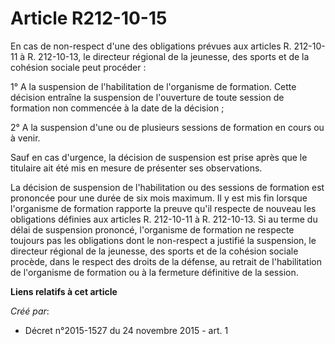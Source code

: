 # Article R212-10-15

En cas de non-respect d'une des obligations prévues aux articles R. 212-10-11 à R. 212-10-13, le directeur régional de la
jeunesse, des sports et de la cohésion sociale peut procéder : 

1° A la suspension de l'habilitation de l'organisme de formation. Cette décision entraîne la suspension de l'ouverture de
toute session de formation non commencée à la date de la décision ; 

2° A la suspension d'une ou de plusieurs sessions de formation en cours ou à venir. 

Sauf en cas d'urgence, la décision de suspension est prise après que le titulaire ait été mis en mesure de présenter ses
observations. 

La décision de suspension de l'habilitation ou des sessions de formation est prononcée pour une durée de six mois maximum. Il
y est mis fin lorsque l'organisme de formation rapporte la preuve qu'il respecte de nouveau les obligations définies aux
articles R. 212-10-11 à R. 212-10-13. Si au terme du délai de suspension prononcé, l'organisme de formation ne respecte
toujours pas les obligations dont le non-respect a justifié la suspension, le directeur régional de la jeunesse, des sports
et de la cohésion sociale procède, dans le respect des droits de la défense, au retrait de l'habilitation de l'organisme de
formation ou à la fermeture définitive de la session.

**Liens relatifs à cet article**

_Créé par_:

  - Décret n°2015-1527 du 24 novembre 2015 - art. 1
